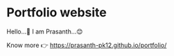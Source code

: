 # Portfolio website
Hello...👋
I am Prasanth...😊

Know more 👉 https://prasanth-pk12.github.io/portfolio/

